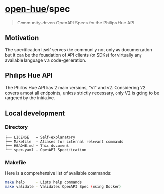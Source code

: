 # [open-hue](https://github.com/open-hue)/spec
> Community-driven OpenAPI Specs for the Philips Hue API.

## Motivation

The specification itself serves the community not only as documentation but it can be the foundation of API clients (or SDKs) for virtually any available language via code-generation.

## Philips Hue API

The Philips Hue API has 2 main versions, "v1" and v2. Considering V2 covers almost all endpoints, unless strictly necessary, only V2 is going to be targeted by the initiative.

## Local development

### Directory

```
├── LICENSE   — Self-explanatory
├── Makefile  — Aliases for internal relevant commands
├── README.md — This document
└── spec.yaml — OpenAPI Specification
```

### Makefile

Here is a comprehensive list of available commands:

```sh
make help     - Lists help commands
make validate - Validates OpenAPI Spec (using Docker)
```
